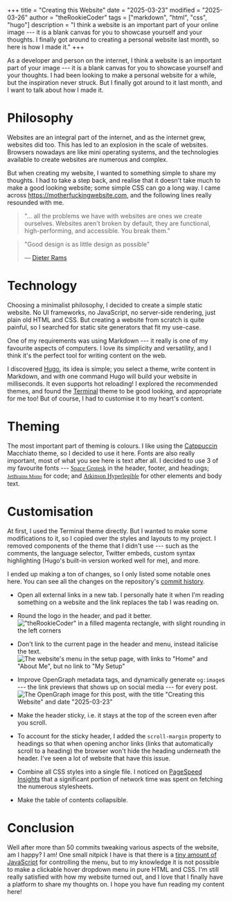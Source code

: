 +++
title = "Creating this Website"
date = "2025-03-23"
modified = "2025-03-26"
author = "theRookieCoder"
tags = ["markdown", "html", "css", "hugo"]
description = "I think a website is an important part of your online image --- it is a blank canvas for you to showcase yourself and your thoughts. I finally got around to creating a personal website last month, so here is how I made it."
+++

As a developer and person on the internet, I think a website is an important part of your image --- it is a blank canvas for you to showcase yourself and your thoughts. I had been looking to make a personal website for a while, but the inspiration never struck. But I finally got around to it last month, and I want to talk about how I made it.

# Philosophy

Websites are an integral part of the internet, and as the internet grew, websites did too. This has led to an explosion in the scale of websites. Browsers nowadays are like mini operating systems, and the technologies available to create websites are numerous and complex.

But when creating my website, I wanted to something simple to share my thoughts. I had to take a step back, and realise that it doesn't take much to make a good looking website; some simple CSS can go a long way. I came across https://motherfuckingwebsite.com, and the following lines really resounded with me.

> "... all the problems we have with websites are ones we create ourselves. Websites aren't broken by default, they are functional, high-performing, and accessible. You break them."

> "Good design is as little design as possible"
> 
> &horbar; [Dieter Rams](https://www.vitsoe.com/rw/about/good-design#id-good-design-is-as-little-design-as-possible)

# Technology

Choosing a minimalist philosophy, I decided to create a simple static website. No UI frameworks, no JavaScript, no server-side rendering, just plain old HTML and CSS. But creating a website from scratch is quite painful, so I searched for static site generators that fit my use-case.

One of my requirements was using Markdown --- it really is one of my favourite aspects of computers. I love its simplicity and versatility, and I think it's the perfect tool for writing content on the web.

I discovered [Hugo](https://gohugo.io), its idea is simple; you select a theme, write content in Markdown, and with one command Hugo will build your website in milliseconds. It even supports hot reloading! I explored the recommended themes, and found the [Terminal](https://themes.gohugo.io/themes/hugo-theme-terminal) theme to be good looking, and appropriate for me too! But of course, I had to customise it to my heart's content.

# Theming

The most important part of theming is colours. I like using the [Catppuccin](https://catppuccin.com) Macchiato theme, so I decided to use it here. Fonts are also really important, most of what you see here is text after all. I decided to use 3 of my favourite fonts ---
<span style='font-family: "Space Grotesk" !important;'>[Space Grotesk](https://fonts.floriankarsten.com/space-grotesk)</span> in the header, footer, and headings;
<span style='font-family: "JetBrains Mono" !important; font-size: 0.9em;'>[JetBrains Mono](https://www.jetbrains.com/lp/mono)</span> for code; and
<span style='font-family: "Atkinson Hyperlegible Next" !important;'>[Atkinson Hyperlegible](https://www.brailleinstitute.org/freefont)</span> for other elements and body text.

# Customisation

At first, I used the Terminal theme directly. But I wanted to make some modifications to it, so I copied over the styles and layouts to my project. I removed components of the theme that I didn't use --- such as the comments, the language selector, Twitter embeds, custom syntax highlighting (Hugo's built-in version worked well for me), and more.

I ended up making a ton of changes, so I only listed some notable ones here. You can see all the changes on the repository's [commit history](https://github.com/theRookieCoder/theRookieCoder.github.io/commits).

- Open all external links in a new tab. I personally hate it when I'm reading something on a website and the link replaces the tab I was reading on.

- Round the logo in the header, and pad it better.
  !["theRookieCoder" in a filled magenta rectangle, with slight rounding in the left corners](header-logo.avif)

- Don't link to the current page in the header and menu, instead italicise the text.
  ![The website's menu in the setup page, with links to "Home" and "About Me", but no link to "My Setup"](header-current-page.avif)

- Improve OpenGraph metadata tags, and dynamically generate `og:image`s --- the link previews that shows up on social media --- for every post.
  ![The OpenGraph image for this post, with the title "Creating this Website" and date "2025-03-23"](og-image.png)

- Make the header sticky, i.e. it stays at the top of the screen even after you scroll.

- To account for the sticky header, I added the `scroll-margin` property to headings so that when opening anchor links (links that automatically scroll to a heading) the browser won't hide the heading underneath the header. I've seen a lot of website that have this issue.

- Combine all CSS styles into a single file. I noticed on [PageSpeed Insights](https://pagespeed.web.dev) that a significant portion of network time was spent on fetching the numerous stylesheets.

- Make the table of contents collapsible.

# Conclusion

Well after more than 50 commits tweaking various aspects of the website, am I happy? I am! One small nitpick I have is that there is a [tiny amount of JavaScript](https://github.com/theRookieCoder/theRookieCoder.github.io/blob/main/assets/js/menu.js) for controlling the menu, but to my knowledge it is not possible to make a clickable hover dropdown menu in pure HTML and CSS. I'm still really satisfied with how my website turned out, and I love that I finally have a platform to share my thoughts on. I hope you have fun reading my content here!
